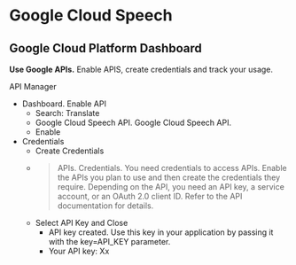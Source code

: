 # Google Cloud Speech


## Google Cloud Platform Dashboard

__Use Google APIs.__ Enable APIS, create credentials and track your usage.

API Manager

- Dashboard. Enable API
  - Search: Translate
  - Google Cloud Speech API. Google Cloud Speech API.
  - Enable
- Credentials
  - Create Credentials
  - > APIs. Credentials. You need credentials to access APIs. Enable the APIs you plan to use and then create the credentials they require. Depending on the API, you need an API key, a service account, or an OAuth 2.0 client ID. Refer to the API documentation for details.
  - Select API Key and Close
    - API key created. Use this key in your application by passing it with the key=API_KEY parameter.
    - Your API key: Xx

